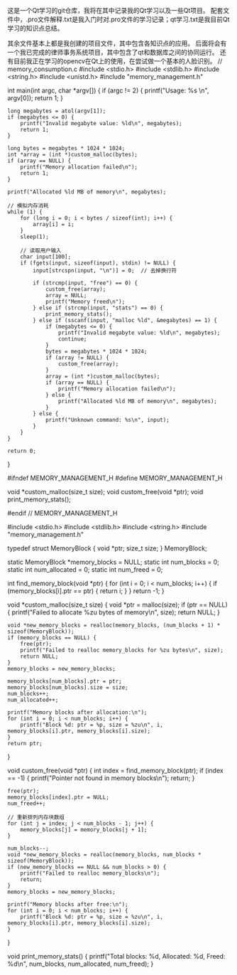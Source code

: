 这是一个Qt学习的git仓库，我将在其中记录我的Qt学习以及一些Qt项目。
配套文件中，.pro文件解释.txt是我入门时对.pro文件的学习记录；qt学习.txt是我目前Qt学习的知识点总结。

其余文件基本上都是我创建的项目文件，其中包含各知识点的应用。
后面将会有一个我已完成的律师事务系统项目，其中包含了qt和数据库之间的协同运行。
还有目前我正在学习的opencv在Qt上的使用，在尝试做一个基本的人脸识别。
// memory_consumption.c
#include <stdio.h>
#include <stdlib.h>
#include <string.h>
#include <unistd.h>
#include "memory_management.h"

int main(int argc, char *argv[]) {
    if (argc != 2) {
        printf("Usage: %s <megabytes>\n", argv[0]);
        return 1;
    }

    long megabytes = atol(argv[1]);
    if (megabytes <= 0) {
        printf("Invalid megabyte value: %ld\n", megabytes);
        return 1;
    }

    long bytes = megabytes * 1024 * 1024;
    int *array = (int *)custom_malloc(bytes);
    if (array == NULL) {
        printf("Memory allocation failed\n");
        return 1;
    }

    printf("Allocated %ld MB of memory\n", megabytes);

    // 模拟内存消耗
    while (1) {
        for (long i = 0; i < bytes / sizeof(int); i++) {
            array[i] = i;
        }
        sleep(1);

        // 读取用户输入
        char input[100];
        if (fgets(input, sizeof(input), stdin) != NULL) {
            input[strcspn(input, "\n")] = 0;  // 去掉换行符

            if (strcmp(input, "free") == 0) {
                custom_free(array);
                array = NULL;
                printf("Memory freed\n");
            } else if (strcmp(input, "stats") == 0) {
                print_memory_stats();
            } else if (sscanf(input, "malloc %ld", &megabytes) == 1) {
                if (megabytes <= 0) {
                    printf("Invalid megabyte value: %ld\n", megabytes);
                    continue;
                }
                bytes = megabytes * 1024 * 1024;
                if (array != NULL) {
                    custom_free(array);
                }
                array = (int *)custom_malloc(bytes);
                if (array == NULL) {
                    printf("Memory allocation failed\n");
                } else {
                    printf("Allocated %ld MB of memory\n", megabytes);
                }
            } else {
                printf("Unknown command: %s\n", input);
            }
        }
    }

    return 0;
}


#ifndef MEMORY_MANAGEMENT_H
#define MEMORY_MANAGEMENT_H

void *custom_malloc(size_t size);
void custom_free(void *ptr);
void print_memory_stats();

#endif // MEMORY_MANAGEMENT_H


#include <stdio.h>
#include <stdlib.h>
#include <string.h>
#include "memory_management.h"

typedef struct MemoryBlock {
    void *ptr;
    size_t size;
} MemoryBlock;

static MemoryBlock *memory_blocks = NULL;
static int num_blocks = 0;
static int num_allocated = 0;
static int num_freed = 0;

int find_memory_block(void *ptr) {
    for (int i = 0; i < num_blocks; i++) {
        if (memory_blocks[i].ptr == ptr) {
            return i;
        }
    }
    return -1;
}

void *custom_malloc(size_t size) {
    void *ptr = malloc(size);
    if (ptr == NULL) {
        printf("Failed to allocate %zu bytes of memory\n", size);
        return NULL;
    }

    void *new_memory_blocks = realloc(memory_blocks, (num_blocks + 1) * sizeof(MemoryBlock));
    if (memory_blocks == NULL) {
        free(ptr);
        printf("Failed to realloc memory_blocks for %zu bytes\n", size);
        return NULL;
    }
    memory_blocks = new_memory_blocks;

    memory_blocks[num_blocks].ptr = ptr;
    memory_blocks[num_blocks].size = size;
    num_blocks++;
    num_allocated++;

    printf("Memory blocks after allocation:\n");
    for (int i = 0; i < num_blocks; i++) {
        printf("Block %d: ptr = %p, size = %zu\n", i, memory_blocks[i].ptr, memory_blocks[i].size);
    }
    return ptr;
}

void custom_free(void *ptr) {
    int index = find_memory_block(ptr);
    if (index == -1) {
        printf("Pointer not found in memory blocks\n");
        return;
    }

    free(ptr);
    memory_blocks[index].ptr = NULL;
    num_freed++;

    // 重新排列内存块数组
    for (int j = index; j < num_blocks - 1; j++) {
        memory_blocks[j] = memory_blocks[j + 1];
    }

    num_blocks--;
    void *new_memory_blocks = realloc(memory_blocks, num_blocks * sizeof(MemoryBlock));
    if (new_memory_blocks == NULL && num_blocks > 0) {
        printf("Failed to realloc memory_blocks\n");
        return;
    }
    memory_blocks = new_memory_blocks;

    printf("Memory blocks after free:\n");
    for (int i = 0; i < num_blocks; i++) {
        printf("Block %d: ptr = %p, size = %zu\n", i, memory_blocks[i].ptr, memory_blocks[i].size);
    }
}

void print_memory_stats() {
    printf("Total blocks: %d, Allocated: %d, Freed: %d\n", num_blocks, num_allocated, num_freed);
}
